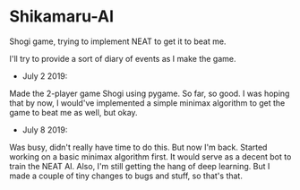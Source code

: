 # Shikamaru-AI
Shogi game, trying to implement NEAT to get it to beat me.

I'll try to provide a sort of diary of events as I make the game.

* July 2 2019:

Made the 2-player game Shogi using pygame. So far, so good. I was hoping that by now, I would've implemented a simple minimax algorithm to get the game to beat me as well, but okay.

* July 8 2019:

Was busy, didn't really have time to do this. But now I'm back. Started working on a basic minimax algorithm first. It would serve as a decent bot to train the NEAT AI. Also, I'm still getting the hang of deep learning. But I made a couple of tiny changes to bugs and stuff, so that's that.
